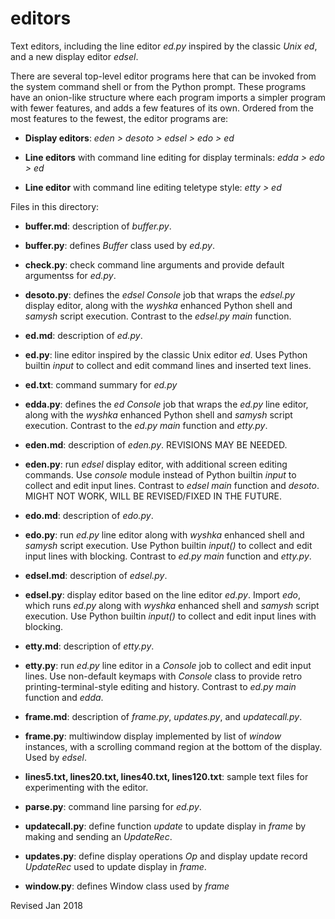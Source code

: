 
editors
=======

Text editors, including the line editor *ed.py* inspired by the
    classic *Unix ed*, and a new display editor *edsel*.

There are several top-level editor programs here that can be invoked
from the system command shell or from the Python prompt.  These
programs have an onion-like structure where each program imports a
simpler program with fewer features, and adds a few features of its
own.  Ordered from the most features to the fewest, the editor
programs are:

- **Display editors**: *eden > desoto > edsel > edo > ed*
   
- **Line editors** with command line editing for display terminals: *edda > edo > ed*

- **Line editor** with command line editing teletype style: *etty > ed*

Files in this directory:

- **buffer.md**: description of *buffer.py*.

- **buffer.py**: defines *Buffer* class used by *ed.py*.

- **check.py**: check command line arguments and provide default
    argumentss for *ed.py*.

- **desoto.py**: defines the *edsel* *Console* job that wraps the *edsel.py*
  display editor, along with the *wyshka* enhanced Python shell and
  *samysh* script execution.  Contrast to the *edsel.py* *main* function.

- **ed.md**: description of *ed.py*.

- **ed.py**: line editor inspired by the classic Unix editor *ed*.
  Uses Python builtin *input* to collect and edit command lines and inserted
  text lines.

- **ed.txt**: command summary for *ed.py*

- **edda.py**: defines the *ed* *Console* job that wraps the *ed.py*
  line editor, along with the *wyshka* enhanced Python shell and
  *samysh* script execution.  Contrast to the *ed.py* *main* function
  and *etty.py*.

- **eden.md**: description of *eden.py*.  REVISIONS MAY BE NEEDED.

- **eden.py**: run *edsel* display editor, with additional screen editing 
  commands.  Use *console* module instead of Python builtin *input* 
  to collect and edit
  input lines.  Contrast to *edsel* *main* function and *desoto*.
  MIGHT NOT WORK, WILL BE REVISED/FIXED IN THE FUTURE.

- **edo.md**: description of *edo.py*.

- **edo.py**: run *ed.py* line editor along with *wyshka* enhanced
  shell and *samysh* script execution.  Use Python builtin *input()*
  to collect and edit input lines with blocking.  Contrast to *ed.py*
  *main* function and *etty.py*.

- **edsel.md**: description of *edsel.py*.

- **edsel.py**: display editor based on the line editor *ed.py*.
  Import *edo*, which runs *ed.py* along with *wyshka* enhanced
  shell and *samysh* script execution.  Use Python builtin *input()*
  to collect and edit input lines with blocking.

- **etty.md**: description of *etty.py*.

- **etty.py**: run *ed.py* line editor in a *Console*
  job to collect and edit input lines.  Use
  non-default keymaps with *Console* class to provide retro
  printing-terminal-style editing and history.  Contrast to *ed.py*
  *main* function and *edda*.

- **frame.md**: description of *frame.py*, *updates.py*, and *updatecall.py*.

- **frame.py**: multiwindow display implemented by list of *window*
   instances, with a scrolling command region at the bottom of the
   display.  Used by *edsel*.

- **lines5.txt, lines20.txt, lines40.txt, lines120.txt**: sample text
    files for experimenting with the editor.

- **parse.py**: command line parsing for *ed.py*.

- **updatecall.py**: define function *update* to update display in
     *frame* by making and sending an *UpdateRec*.

- **updates.py**: define display operations *Op* and display update record 
  *UpdateRec* used to update display in *frame*.

- **window.py**: defines Window class used by *frame*

Revised Jan 2018
